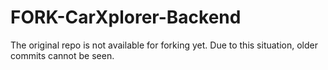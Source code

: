 # FORK-CarXplorer-Backend
The original repo is not available for forking yet.
Due to this situation, older commits cannot be seen.
